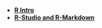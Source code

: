 
- **[R Intro](https://github.com/QuantGen/RIntro)**
- **[R-Studio and R-Markdown](https://github.com/younghhk/STAT_COMP/blob/master/Rmarkdown.md)**
